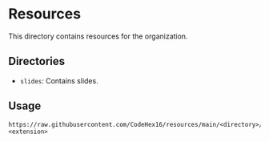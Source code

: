 # Resources
This directory contains resources for the organization.

## Directories
- `slides`: Contains slides.

## Usage
```
https://raw.githubusercontent.com/CodeHex16/resources/main/<directory>/<file>.<extension>
```